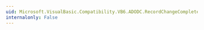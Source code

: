 ```yaml
---
uid: Microsoft.VisualBasic.Compatibility.VB6.ADODC.RecordChangeCompleteDelegate
internalonly: False
---
```

